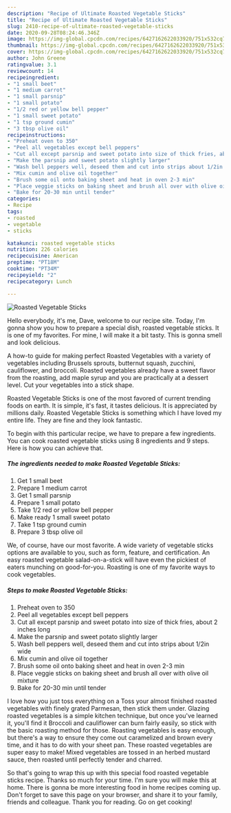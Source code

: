 ```yaml
---
description: "Recipe of Ultimate Roasted Vegetable Sticks"
title: "Recipe of Ultimate Roasted Vegetable Sticks"
slug: 2410-recipe-of-ultimate-roasted-vegetable-sticks
date: 2020-09-28T08:24:46.346Z
image: https://img-global.cpcdn.com/recipes/6427162622033920/751x532cq70/roasted-vegetable-sticks-recipe-main-photo.jpg
thumbnail: https://img-global.cpcdn.com/recipes/6427162622033920/751x532cq70/roasted-vegetable-sticks-recipe-main-photo.jpg
cover: https://img-global.cpcdn.com/recipes/6427162622033920/751x532cq70/roasted-vegetable-sticks-recipe-main-photo.jpg
author: John Greene
ratingvalue: 3.1
reviewcount: 14
recipeingredient:
- "1 small beet"
- "1 medium carrot"
- "1 small parsnip"
- "1 small potato"
- "1/2 red or yellow bell pepper"
- "1 small sweet potato"
- "1 tsp ground cumin"
- "3 tbsp olive oil"
recipeinstructions:
- "Preheat oven to 350"
- "Peel all vegetables except bell peppers"
- "Cut all except parsnip and sweet potato into size of thick fries, about 2 inches long"
- "Make the parsnip and sweet potato slightly larger"
- "Wash bell peppers well, deseed them and cut into strips about 1/2in wide"
- "Mix cumin and olive oil together"
- "Brush some oil onto baking sheet and heat in oven 2-3 min"
- "Place veggie sticks on baking sheet and brush all over with olive oil mixture"
- "Bake for 20-30 min until tender"
categories:
- Recipe
tags:
- roasted
- vegetable
- sticks

katakunci: roasted vegetable sticks 
nutrition: 226 calories
recipecuisine: American
preptime: "PT18M"
cooktime: "PT34M"
recipeyield: "2"
recipecategory: Lunch

---
```



![Roasted Vegetable Sticks](https://img-global.cpcdn.com/recipes/6427162622033920/751x532cq70/roasted-vegetable-sticks-recipe-main-photo.jpg)

Hello everybody, it's me, Dave, welcome to our recipe site. Today, I'm gonna show you how to prepare a special dish, roasted vegetable sticks. It is one of my favorites. For mine, I will make it a bit tasty. This is gonna smell and look delicious.

A how-to guide for making perfect Roasted Vegetables with a variety of vegetables including Brussels sprouts, butternut squash, zucchini, cauliflower, and broccoli. Roasted vegetables already have a sweet flavor from the roasting, add maple syrup and you are practically at a dessert level. Cut your vegetables into a stick shape.

Roasted Vegetable Sticks is one of the most favored of current trending foods on earth. It is simple, it's fast, it tastes delicious. It is appreciated by millions daily. Roasted Vegetable Sticks is something which I have loved my entire life. They are fine and they look fantastic.


To begin with this particular recipe, we have to prepare a few ingredients. You can cook roasted vegetable sticks using 8 ingredients and 9 steps. Here is how you can achieve that.

<!--inarticleads1-->

##### The ingredients needed to make Roasted Vegetable Sticks:

1. Get 1 small beet
1. Prepare 1 medium carrot
1. Get 1 small parsnip
1. Prepare 1 small potato
1. Take 1/2 red or yellow bell pepper
1. Make ready 1 small sweet potato
1. Take 1 tsp ground cumin
1. Prepare 3 tbsp olive oil


We, of course, have our most favorite. A wide variety of vegetable sticks options are available to you, such as form, feature, and certification. An easy roasted vegetable salad-on-a-stick will have even the pickiest of eaters munching on good-for-you. Roasting is one of my favorite ways to cook vegetables. 

<!--inarticleads2-->

##### Steps to make Roasted Vegetable Sticks:

1. Preheat oven to 350
1. Peel all vegetables except bell peppers
1. Cut all except parsnip and sweet potato into size of thick fries, about 2 inches long
1. Make the parsnip and sweet potato slightly larger
1. Wash bell peppers well, deseed them and cut into strips about 1/2in wide
1. Mix cumin and olive oil together
1. Brush some oil onto baking sheet and heat in oven 2-3 min
1. Place veggie sticks on baking sheet and brush all over with olive oil mixture
1. Bake for 20-30 min until tender


I love how you just toss everything on a Toss your almost finished roasted vegetables with finely grated Parmesan, then stick them under. Glazing roasted vegetables is a simple kitchen technique, but once you&#39;ve learned it, you&#39;ll find it Broccoli and cauliflower can burn fairly easily, so stick with the basic roasting method for those. Roasting vegetables is easy enough, but there&#39;s a way to ensure they come out caramelized and brown every time, and it has to do with your sheet pan. These roasted vegetables are super easy to make! Mixed vegetables are tossed in an herbed mustard sauce, then roasted until perfectly tender and charred. 

So that's going to wrap this up with this special food roasted vegetable sticks recipe. Thanks so much for your time. I'm sure you will make this at home. There is gonna be more interesting food in home recipes coming up. Don't forget to save this page on your browser, and share it to your family, friends and colleague. Thank you for reading. Go on get cooking!
